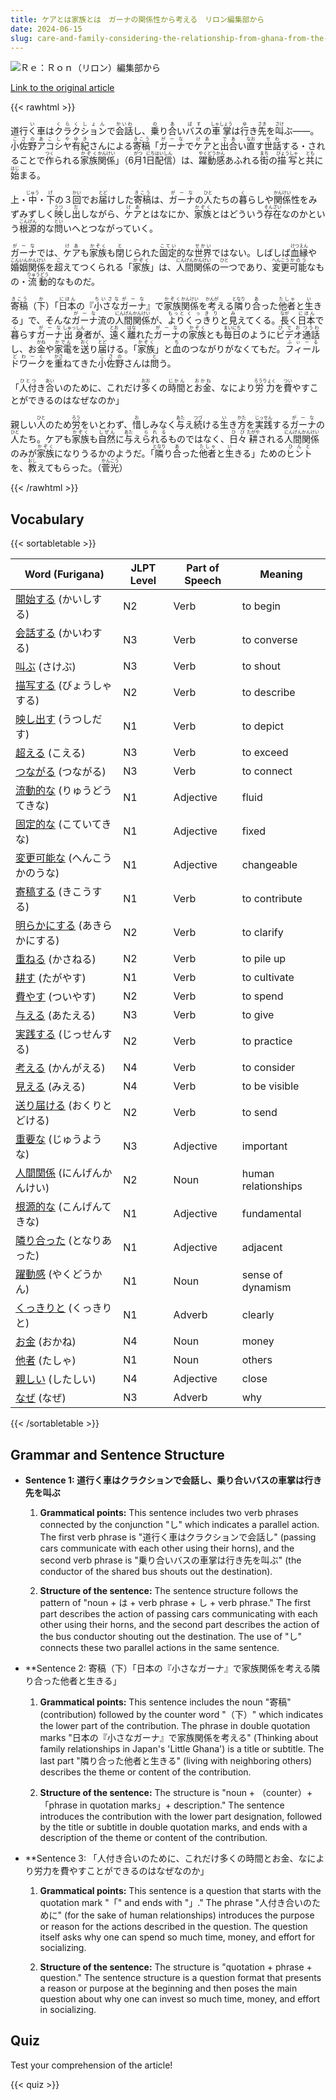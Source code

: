 ```yaml
---
title: ケアとは家族とは　ガーナの関係性から考える　リロン編集部から
date: 2024-06-15
slug: care-and-family-considering-the-relationship-from-ghana-from-the-lilon-editorial-department
---
```


![Ｒｅ：Ｒｏｎ（リロン）編集部から](https://www.asahicom.jp/imgopt/img/257e8dd953/comm_L/AS20240612000897.jpg "Ｒｅ：Ｒｏｎ（リロン）編集部から")

[Link to the original article](https://asahi.com/articles/ASS6C7TGJS6CULLI00JM.html?iref=pc_life_top__n)

{{< rawhtml >}}
<p>道行<ruby>く<rt>い</rt></ruby>車は<ruby>クラクション<rt>くらくしょん</rt></ruby>で<ruby>会話<rt>かいわ</rt></ruby>し、<ruby>乗<rt>の</rt></ruby>り<ruby>合<rt>あ</rt></ruby>い<ruby>バス<rt>ばす</rt></ruby>の<ruby>車掌<rt>しゃしょう</rt></ruby>は<ruby>行<rt>ゆ</rt></ruby>き<ruby>先<rt>さき</rt></ruby>を<ruby>叫<rt>さけ</rt></ruby>ぶ――。<ruby>小佐野<rt>こさの</rt></ruby><ruby>アコシヤ<rt>あこしや</rt></ruby><ruby>有紀<rt>ゆき</rt></ruby>さんによる<ruby>寄稿<rt>きこう</rt></ruby>「<ruby>ガーナ<rt>がーな</rt></ruby>で<ruby>ケア<rt>けあ</rt></ruby>と<ruby>出合<rt>であ</rt></ruby>い<ruby>直<rt>なお</rt></ruby>す<ruby>世話<rt>せわ</rt></ruby>する・されることで<ruby>作<rt>つく</rt></ruby>られる<ruby>家族<rt>かぞく</rt></ruby><ruby>関係<rt>かんけい</rt></ruby>」（6<ruby>月<rt>がつ</rt></ruby>1<ruby>日<rt>にち</rt></ruby><ruby>配信<rt>はいしん</rt></ruby>）は、<ruby>躍動感<rt>やくどうかん</rt></ruby>あふれる<ruby>街<rt>まち</rt></ruby>の<ruby>描写<rt>びょうしゃ</rt></ruby>と<ruby>共<rt>とも</rt></ruby>に<ruby>始<rt>はじ</rt></ruby>まる。</p>

<p>上・<ruby>中<rt>じゅう</rt></ruby>・<ruby>下<rt>げ</rt></ruby>の３<ruby>回<rt>かい</rt></ruby>でお<ruby>届<rt>とど</rt></ruby>けした<ruby>寄稿<rt>きこう</rt></ruby>は、<ruby>ガーナ<rt>がーな</rt></ruby>の<ruby>人<rt>ひと</rt></ruby>たちの<ruby>暮<rt>く</rt></ruby>らしや<ruby>関係<rt>かんけい</rt></ruby>性をみずみずしく<ruby>映<rt>うつ</rt></ruby>し<ruby>出<rt>だ</rt></ruby>しながら、<ruby>ケア<rt>けあ</rt></ruby>とはなにか、<ruby>家族<rt>かぞく</rt></ruby>とはどういう<ruby>存在<rt>そんざい</rt></ruby>なのかという<ruby>根源<rt>こんげん</rt></ruby>的な<ruby>問<rt>とい</rt></ruby>いへとつながっていく。</p>

<p><ruby>ガーナ<rt>がーな</rt></ruby>では、<ruby>ケア<rt>けあ</rt></ruby>も<ruby>家族<rt>かぞく</rt></ruby>も<ruby>閉<rt>と</rt></ruby>じられた<ruby>固定<rt>こてい</rt></ruby>的な<ruby>世界<rt>せかい</rt></ruby>ではない。しばしば<ruby>血縁<rt>けつえん</rt></ruby>や<ruby>婚姻<rt>こんいん</rt></ruby><ruby>関係<rt>かんけい</rt></ruby>を<ruby>超<rt>こ</rt></ruby>えてつくられる「<ruby>家族<rt>かぞく</rt></ruby>」は、<ruby>人間<rt>にんげん</rt></ruby><ruby>関係<rt>かんけい</rt></ruby>の<ruby>一<rt>ひと</rt></ruby>つであり、<ruby>変更<rt>へんこう</rt></ruby><ruby>可能<rt>かのう</rt></ruby>なもの・<ruby>流動<rt>りゅうどう</rt></ruby>的なものだ。</p>

<p><ruby>寄稿<rt>きこう</rt></ruby>（<ruby>下<rt>か</rt></ruby>）「<ruby>日本<rt>にほん</rt></ruby>の『<ruby>小さな<rt>ちいさな</rt></ruby><ruby>ガーナ<rt>がーな</rt></ruby>』で<ruby>家族<rt>かぞく</rt></ruby><ruby>関係<rt>かんけい</rt></ruby>を<ruby>考<rt>かんが</rt></ruby>える<ruby>隣<rt>となり</rt></ruby>り<ruby>合<rt>あ</rt></ruby>った<ruby>他者<rt>たしゃ</rt></ruby>と<ruby>生<rt>い</rt></ruby>きる」で、そんな<ruby>ガーナ<rt>がーな</rt></ruby>流の<ruby>人間<rt>にんげん</rt></ruby><ruby>関係<rt>かんけい</rt></ruby>が、<ruby>より<rt>もっと</rt></ruby><ruby>くっきり<rt>くっきり</rt></ruby>と<ruby>見<rt>み</rt></ruby>えてくる。<ruby>長<rt>なが</rt></ruby>く<ruby>日本<rt>にほん</rt></ruby>で<ruby>暮<rt>く</rt></ruby>らす<ruby>ガーナ<rt>がーな</rt></ruby><ruby>出身<rt>しゅっしん</rt></ruby>者が、<ruby>遠<rt>とお</rt></ruby>く<ruby>離<rt>はな</rt></ruby>れた<ruby>ガーナ<rt>がーな</rt></ruby>の<ruby>家族<rt>かぞく</rt></ruby>とも<ruby>毎日<rt>まいにち</rt></ruby>のように<ruby>ビデオ<rt>びでお</rt></ruby><ruby>通話<rt>つうわ</rt></ruby>し、お<ruby>金<rt>かね</rt></ruby>や<ruby>家電<rt>かでん</rt></ruby>を<ruby>送<rt>おく</rt></ruby>り<ruby>届<rt>とど</rt></ruby>ける。「<ruby>家族<rt>かぞく</rt></ruby>」と<ruby>血<rt>ち</rt></ruby>のつながりがなくてもだ。<ruby>フィールドワーク<rt>ふぃーるどわーく</rt></ruby>を<ruby>重<rt>かさ</rt></ruby>ねてきた<ruby>小佐野<rt>こさの</rt></ruby>さんは<ruby>問<rt>と</rt></ruby>う。</p>

<p>「<ruby>人付<rt>ひとつ</rt>き<ruby>合<rt>あい</rt>いのために、これだけ<ruby>多<rt>おお</rt>くの<ruby>時間<rt>じかん</rt>と<ruby>お金<rt>おかね</rt>、なにより<ruby>労力<rt>ろうりょく</rt>を<ruby>費<rt>つい</rt>やすことができるのはなぜなのか」</p>

<p>親しい<ruby>人<rt>ひと</rt></ruby>のため<ruby>労<rt>ろう</rt></ruby>をいとわず、<ruby>惜<rt>お</rt></ruby>しみなく<ruby>与<rt>あた</rt></ruby>え<ruby>続<rt>つづ</rt></ruby>ける<ruby>生<rt>い</rt></ruby>き<ruby>方<rt>かた</rt></ruby>を<ruby>実践<rt>じっせん</rt></ruby>する<ruby>ガーナ<rt>がーな</rt></ruby>の<ruby>人<rt>ひと</rt></ruby>たち。ケアも<ruby>家族<rt>かぞく</rt></ruby>も<ruby>自然<rt>しぜん</rt></ruby>に<ruby>与<rt>あた</rt></ruby>え<ruby>られる<rt>られる</rt></ruby>ものではなく、<ruby>日々<rt>ひび</rt></ruby><ruby>耕<rt>たがや</rt></ruby>される<ruby>人間関係<rt>にんげんかんけい</rt></ruby>のみが<ruby>家族<rt>かぞく</rt></ruby>になりうるかのようだ。「<ruby>隣<rt>となり</rt></ruby>り<ruby>合<rt>あ</rt></ruby>った<ruby>他者<rt>たしゃ</rt></ruby>と<ruby>生<rt>い</rt></ruby>きる」ための<ruby>ヒント<rt>ひんと</rt></ruby>を、<ruby>教<rt>おし</rt></ruby>えてもらった。（<ruby>菅光<rt>かんこう</rt></ruby>）</p>
{{< /rawhtml >}}

## Vocabulary


{{< sortabletable >}}

| Word (Furigana) | JLPT Level | Part of Speech | Meaning |
|-----------------|------------|---------------|---------|
|[開始する](https://jisho.org/search/%E9%96%8B%E5%A7%8B%E3%81%99%E3%82%8B) (かいしする)| N2 | Verb | to begin |
|[会話する](https://jisho.org/search/%E4%BC%9A%E8%A9%B1%E3%81%99%E3%82%8B) (かいわする)| N3 | Verb | to converse |
|[叫ぶ](https://jisho.org/search/%E5%8F%AB%E3%81%B6) (さけぶ)| N3 | Verb | to shout |
|[描写する](https://jisho.org/search/%E6%8F%8F%E5%86%99%E3%81%99%E3%82%8B) (びょうしゃする)| N2 | Verb | to describe |
|[映し出す](https://jisho.org/search/%E6%98%A0%E3%81%97%E5%87%BA%E3%81%99) (うつしだす)| N1 | Verb | to depict |
|[超える](https://jisho.org/search/%E8%B6%85%E3%81%88%E3%82%8B) (こえる)| N3 | Verb | to exceed |
|[つながる](https://jisho.org/search/%E3%81%A4%E3%81%AA%E3%81%8C%E3%82%8B) (つながる)| N3 | Verb | to connect |
|[流動的な](https://jisho.org/search/%E6%B5%81%E5%8B%95%E7%9A%84%E3%81%AA) (りゅうどうてきな)| N1 | Adjective | fluid |
|[固定的な](https://jisho.org/search/%E5%9B%BA%E5%AE%9A%E7%9A%84%E3%81%AA) (こていてきな)| N1 | Adjective | fixed |
|[変更可能な](https://jisho.org/search/%E5%A4%89%E6%9B%B4%E5%8F%AF%E8%83%BD%E3%81%AA) (へんこうかのうな)| N1 | Adjective | changeable |
|[寄稿する](https://jisho.org/search/%E5%AF%84%E7%A8%BF%E3%81%99%E3%82%8B) (きこうする)| N1 | Verb | to contribute |
|[明らかにする](https://jisho.org/search/%E6%98%8E%E3%82%89%E3%81%8B%E3%81%AB%E3%81%99%E3%82%8B) (あきらかにする)| N2 | Verb | to clarify |
|[重ねる](https://jisho.org/search/%E9%87%8D%E3%81%AD%E3%82%8B) (かさねる)| N2 | Verb | to pile up |
|[耕す](https://jisho.org/search/%E8%80%95%E3%81%99) (たがやす)| N1 | Verb | to cultivate |
|[費やす](https://jisho.org/search/%E8%B2%BB%E3%82%84%E3%81%99) (ついやす)| N2 | Verb | to spend |
|[与える](https://jisho.org/search/%E4%B8%8E%E3%81%88%E3%82%8B) (あたえる)| N3 | Verb | to give |
|[実践する](https://jisho.org/search/%E5%AE%9F%E8%B7%B5%E3%81%99%E3%82%8B) (じっせんする)| N2 | Verb | to practice |
|[考える](https://jisho.org/search/%E8%80%83%E3%81%88%E3%82%8B) (かんがえる)| N4 | Verb | to consider |
|[見える](https://jisho.org/search/%E8%A6%8B%E3%81%88%E3%82%8B) (みえる)| N4 | Verb | to be visible |
|[送り届ける](https://jisho.org/search/%E9%80%81%E3%82%8A%E5%B1%8A%E3%81%91%E3%82%8B) (おくりとどける)| N2 | Verb | to send |
|[重要な](https://jisho.org/search/%E9%87%8D%E8%A6%81%E3%81%AA) (じゅうような)| N3 | Adjective | important |
|[人間関係](https://jisho.org/search/%E4%BA%BA%E9%96%93%E9%96%A2%E4%BF%82) (にんげんかんけい)| N2 | Noun | human relationships |
|[根源的な](https://jisho.org/search/%E6%A0%B9%E6%BA%90%E7%9A%84%E3%81%AA) (こんげんてきな)| N1 | Adjective | fundamental |
|[隣り合った](https://jisho.org/search/%E9%9A%A3%E3%82%8A%E5%90%88%E3%81%A3%E3%81%9F) (となりあった)| N1 | Adjective | adjacent |
|[躍動感](https://jisho.org/search/%E8%BA%8D%E5%8B%95%E6%84%9F) (やくどうかん)| N1 | Noun | sense of dynamism |
|[くっきりと](https://jisho.org/search/%E3%81%8F%E3%81%A3%E3%81%8D%E3%82%8A%E3%81%A8) (くっきりと)| N1 | Adverb | clearly |
|[お金](https://jisho.org/search/%E3%81%8A%E9%87%91) (おかね)| N4 | Noun | money |
|[他者](https://jisho.org/search/%E4%BB%96%E8%80%85) (たしゃ)| N1 | Noun | others |
|[親しい](https://jisho.org/search/%E8%A6%AA%E3%81%97%E3%81%84) (したしい)| N4 | Adjective | close |
|[なぜ](https://jisho.org/search/%E3%81%AA%E3%81%9C) (なぜ)| N3 | Adverb | why |

{{< /sortabletable >}}


## Grammar and Sentence Structure

- **Sentence 1: 道行く車はクラクションで会話し、乗り合いバスの車掌は行き先を叫ぶ**

    1. **Grammatical points:** This sentence includes two verb phrases connected by the conjunction "し" which indicates a parallel action. The first verb phrase is "道行く車はクラクションで会話し" (passing cars communicate with each other using their horns), and the second verb phrase is "乗り合いバスの車掌は行き先を叫ぶ" (the conductor of the shared bus shouts out the destination).
    
    2. **Structure of the sentence:** The sentence structure follows the pattern of "noun + は + verb phrase + し + verb phrase." The first part describes the action of passing cars communicating with each other using their horns, and the second part describes the action of the bus conductor shouting out the destination. The use of "し" connects these two parallel actions in the same sentence.

- **Sentence 2: 寄稿（下）「日本の『小さなガーナ』で家族関係を考える隣り合った他者と生きる」

    1. **Grammatical points:** This sentence includes the noun "寄稿" (contribution) followed by the counter word "（下）" which indicates the lower part of the contribution. The phrase in double quotation marks "日本の『小さなガーナ』で家族関係を考える" (Thinking about family relationships in Japan's 'Little Ghana') is a title or subtitle. The last part "隣り合った他者と生きる" (living with neighboring others) describes the theme or content of the contribution.
    
    2. **Structure of the sentence:** The structure is "noun + （counter）+ 「phrase in quotation marks」+ description." The sentence introduces the contribution with the lower part designation, followed by the title or subtitle in double quotation marks, and ends with a description of the theme or content of the contribution.

- **Sentence 3: 「人付き合いのために、これだけ多くの時間とお金、なにより労力を費やすことができるのはなぜなのか」

    1. **Grammatical points:** This sentence is a question that starts with the quotation mark "「" and ends with "」." The phrase "人付き合いのために" (for the sake of human relationships) introduces the purpose or reason for the actions described in the question. The question itself asks why one can spend so much time, money, and effort for socializing.
    
    2. **Structure of the sentence:** The structure is "quotation + phrase + question." The sentence structure is a question format that presents a reason or purpose at the beginning and then poses the main question about why one can invest so much time, money, and effort in socializing.

## Quiz

Test your comprehension of the article!

{{< quiz >}}